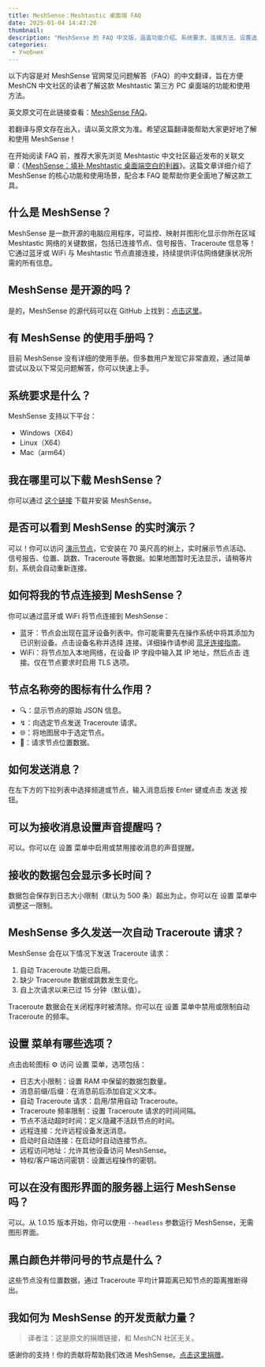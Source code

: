 ```yaml
---
title: MeshSense：Meshtastic 桌面端 FAQ
date: 2025-01-04 14:43:20
thumbnail: 
description: "MeshSense 的 FAQ 中文版，涵盖功能介绍、系统要求、连接方法、设置选项以及实时演示等内容，帮助用户快速上手并深入了解这款 Meshtastic 桌面客户端。"
categories:
 - Учебник
---
```


以下内容是对 MeshSense 官网常见问题解答（FAQ）的中文翻译，旨在方便 MeshCN 中文社区的读者了解这款 Meshtastic 第三方 PC 桌面端的功能和使用方法。

英文原文可在此链接查看：[MeshSense FAQ](https://affirmatech.com/meshsense/faq)。

若翻译与原文存在出入，请以英文原文为准。希望这篇翻译能帮助大家更好地了解和使用 MeshSense！

在开始阅读 FAQ 前，推荐大家先浏览 Meshtastic 中文社区最近发布的关联文章：《[MeshSense：填补 Meshtastic 桌面端空白的利器](https://meshcn.net/meshtastic-desktop-client-meshsense-introduction/)》。这篇文章详细介绍了 MeshSense 的核心功能和使用场景，配合本 FAQ 能帮助你更全面地了解这款工具。

## 什么是 MeshSense？

MeshSense 是一款开源的电脑应用程序，可监控、映射并图形化显示你所在区域 Meshtastic 网络的关键数据，包括已连接节点、信号报告、Traceroute 信息等！它通过蓝牙或 WiFi 与 Meshtastic 节点直接连接，持续提供评估网络健康状况所需的所有信息。

## MeshSense 是开源的吗？

是的，MeshSense 的源代码可以在 GitHub 上找到：[点击这里](https://github.com/Affirmatech/MeshSense)。

## 有 MeshSense 的使用手册吗？

目前 MeshSense 没有详细的使用手册。但多数用户发现它非常直观，通过简单尝试以及以下常见问题解答，你可以快速上手。

## 系统要求是什么？

MeshSense 支持以下平台：
- Windows（X64）
- Linux（X64）
- Mac（arm64）

## 我在哪里可以下载 MeshSense？

你可以通过 [这个链接](https://affirmatech.com/meshsense) 下载并安装 MeshSense。

## 是否可以看到 MeshSense 的实时演示？

可以！你可以访问 [演示节点](https://affirmatech.com/meshsense/FJP1/)，它安装在 70 英尺高的树上，实时展示节点活动、信号报告、位置、跳数、Traceroute 等数据。如果地图暂时无法显示，请稍等片刻，系统会自动重新连接。

## 如何将我的节点连接到 MeshSense？

你可以通过蓝牙或 WiFi 将节点连接到 MeshSense：

- 蓝牙：节点会出现在蓝牙设备列表中。你可能需要先在操作系统中将其添加为已识别设备。点击设备名称并选择 连接。详细操作请参阅 [蓝牙连接指南](https://affirmatech.com/meshsense/bluetooth)。
- WiFi：将节点加入本地网络，在设备 IP 字段中输入其 IP 地址，然后点击 连接。仅在节点要求时启用 TLS 选项。

## 节点名称旁的图标有什么作用？

- 🔍：显示节点的原始 JSON 信息。
- ↯：向选定节点发送 Traceroute 请求。
- 🌐：将地图居中于选定节点。
- 📡：请求节点位置数据。

## 如何发送消息？

在左下方的下拉列表中选择频道或节点，输入消息后按 Enter 键或点击 发送 按钮。

## 可以为接收消息设置声音提醒吗？

可以。你可以在 设置 菜单中启用或禁用接收消息的声音提醒。

## 接收的数据包会显示多长时间？

数据包会保存到日志大小限制（默认为 500 条）超出为止。你可以在 设置 菜单中调整这一限制。

## MeshSense 多久发送一次自动 Traceroute 请求？

MeshSense 会在以下情况下发送 Traceroute 请求：
1. 自动 Traceroute 功能已启用。
2. 缺少 Traceroute 数据或跳数发生变化。
3. 自上次请求以来已过 15 分钟（默认值）。

Traceroute 数据会在关闭程序时被清除。你可以在 设置 菜单中禁用或限制自动 Traceroute 的频率。

## 设置 菜单有哪些选项？

点击齿轮图标 ⚙ 访问 设置 菜单，选项包括：

- 日志大小限制：设置 RAM 中保留的数据包数量。
- 消息前缀/后缀：在消息前后添加自定义文本。
- 自动 Traceroute 请求：启用/禁用自动 Traceroute。
- Traceroute 频率限制：设置 Traceroute 请求的时间间隔。
- 节点不活动超时时间：定义隐藏不活跃节点的时间。
- 远程连接：允许远程设备发送消息。
- 启动时自动连接：在启动时自动连接节点。
- 远程访问地址：允许其他设备访问 MeshSense。
- 特权/客户端访问密钥：设置远程操作的密钥。

## 可以在没有图形界面的服务器上运行 MeshSense 吗？

可以。从 1.0.15 版本开始，你可以使用 `--headless` 参数运行 MeshSense，无需图形界面。

## 黑白颜色并带问号的节点是什么？

这些节点没有位置数据，通过 Traceroute 平均计算距离已知节点的距离推断得出。

## 我如何为 MeshSense 的开发贡献力量？

> 译者注：这是原文的捐赠链接，和 MeshCN 社区无关。

感谢你的支持！你的贡献将帮助我们改进 MeshSense。[点击这里捐赠](https://purchase.affirmatech.com/?productId=MeshSenseDonation)。